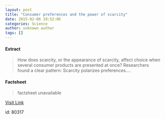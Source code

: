 ```yaml
---
layout: post
title: "Consumer preferences and the power of scarcity"
date: 2015-02-06 19:52:06
categories: Science
author: unknown author
tags: []
---
```



#### Extract
>How does scarcity, or the appearance of scarcity, affect choice when several consumer products are presented at once? Researchers found a clear pattern: Scarcity polarizes preferences....

#### Factsheet
>factsheet unavailable

[Visit Link](http://feeds.sciencedaily.com/~r/sciencedaily/~3/r1Dnl_5c08s/150206145206.htm)

id:   80317
